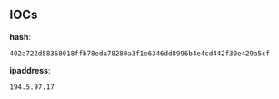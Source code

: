 
## IOCs

__hash__:

```text
402a722d58368018ffb78eda78280a3f1e6346dd8996b4e4cd442f30e429a5cf
```
__ipaddress__:

```text
194.5.97.17
```